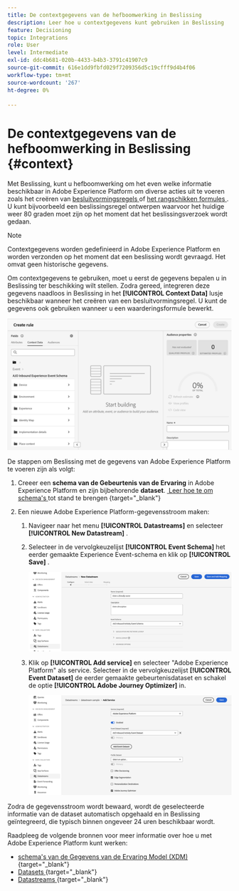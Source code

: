 ```yaml
---
title: De contextgegevens van de hefboomwerking in Beslissing
description: Leer hoe u contextgegevens kunt gebruiken in Beslissing
feature: Decisioning
topic: Integrations
role: User
level: Intermediate
exl-id: ddc4b681-020b-4433-b4b3-3791c41907c9
source-git-commit: 616e1dd9fbfd029f7209356d5c19cfff9d4b4f06
workflow-type: tm+mt
source-wordcount: '267'
ht-degree: 0%

---
```


# De contextgegevens van de hefboomwerking in Beslissing {#context}

Met Beslissing, kunt u hefboomwerking om het even welke informatie beschikbaar in Adobe Experience Platform om diverse acties uit te voeren zoals het creëren van [ besluitvormingsregels ](rules.md) of [ het rangschikken formules ](ranking.md). U kunt bijvoorbeeld een beslissingsregel ontwerpen waarvoor het huidige weer 80 graden moet zijn op het moment dat het beslissingsverzoek wordt gedaan.

>[!NOTE]
>
>Contextgegevens worden gedefinieerd in Adobe Experience Platform en worden verzonden op het moment dat een beslissing wordt gevraagd. Het omvat geen historische gegevens.

Om contextgegevens te gebruiken, moet u eerst de gegevens bepalen u in Beslissing ter beschikking wilt stellen. Zodra gereed, integreren deze gegevens naadloos in Beslissing in het **[!UICONTROL Context Data]** lusje beschikbaar wanneer het creëren van een besluitvormingsregel. U kunt de gegevens ook gebruiken wanneer u een waarderingsformule bewerkt.

![](assets/decision-rules-context.png)

De stappen om Beslissing met de gegevens van Adobe Experience Platform te voeren zijn als volgt:

1. Creeer een **schema van de Gebeurtenis van de Ervaring** in Adobe Experience Platform en zijn bijbehorende **dataset**. [ Leer hoe te om schema&#39;s ](https://experienceleague.adobe.com/en/docs/experience-platform/xdm/ui/resources/schemas) tot stand te brengen {target="_blank"}

1. Een nieuwe Adobe Experience Platform-gegevensstroom maken:

   1. Navigeer naar het menu **[!UICONTROL Datastreams]** en selecteer **[!UICONTROL New Datastream]** .

   1. Selecteer in de vervolgkeuzelijst **[!UICONTROL Event Schema]** het eerder gemaakte Experience Event-schema en klik op **[!UICONTROL Save]** .

      ![](assets/decision-rule-context-datastream.png)

   1. Klik op **[!UICONTROL Add service]** en selecteer &quot;Adobe Experience Platform&quot; als service. Selecteer in de vervolgkeuzelijst **[!UICONTROL Event Dataset]** de eerder gemaakte gebeurtenisdataset en schakel de optie **[!UICONTROL Adobe Journey Optimizer]** in.

      ![](assets/decision-rules-context-datastream-service.png)

Zodra de gegevensstroom wordt bewaard, wordt de geselecteerde informatie van de dataset automatisch opgehaald en in Beslissing geïntegreerd, die typisch binnen ongeveer 24 uren beschikbaar wordt.

Raadpleeg de volgende bronnen voor meer informatie over hoe u met Adobe Experience Platform kunt werken:

* [ schema&#39;s van de Gegevens van de Ervaring Model (XDM) ](https://experienceleague.adobe.com/en/docs/experience-platform/xdm/schema/composition) {target="_blank"}
* [ Datasets ](https://experienceleague.adobe.com/en/docs/experience-platform/catalog/datasets/overview) {target="_blank"}
* [ Datastreams ](https://experienceleague.adobe.com/en/docs/experience-platform/datastreams/overview) {target="_blank"}
